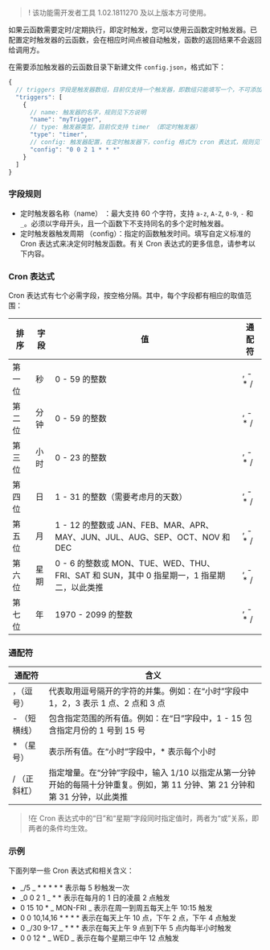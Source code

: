 > ! 该功能需开发者工具 1.02.1811270 及以上版本方可使用。

如果云函数需要定时/定期执行，即定时触发，您可以使用云函数定时触发器。已配置定时触发器的云函数，会在相应时间点被自动触发，函数的返回结果不会返回给调用方。

在需要添加触发器的云函数目录下新建文件 `config.json`，格式如下：

```js
{
  // triggers 字段是触发器数组，目前仅支持一个触发器，即数组只能填写一个，不可添加多个
  "triggers": [
    {
      // name: 触发器的名字，规则见下方说明
      "name": "myTrigger",
      // type: 触发器类型，目前仅支持 timer （即定时触发器）
      "type": "timer",
      // config: 触发器配置，在定时触发器下，config 格式为 cron 表达式，规则见下方说明
      "config": "0 0 2 1 * * *"
    }
  ]
}
```

### 字段规则

- 定时触发器名称（name） ：最大支持 60 个字符，支持 `a-z`, `A-Z`, `0-9`, `-` 和 `_`。必须以字母开头，且一个函数下不支持同名的多个定时触发器。
- 定时触发器触发周期 （config）：指定的函数触发时间。填写自定义标准的 Cron 表达式来决定何时触发函数。有关 Cron 表达式的更多信息，请参考以下内容。

### Cron 表达式

Cron 表达式有七个必需字段，按空格分隔。其中，每个字段都有相应的取值范围：

| 排序   | 字段 | 值                                                                                        | 通配符   |
| ------ | ---- | ----------------------------------------------------------------------------------------- | -------- |
| 第一位 | 秒   | 0 - 59 的整数                                                                             | , - \* / |
| 第二位 | 分钟 | 0 - 59 的整数                                                                             | , - \* / |
| 第三位 | 小时 | 0 - 23 的整数                                                                             | , - \* / |
| 第四位 | 日   | 1 - 31 的整数（需要考虑月的天数）                                                         | , - \* / |
| 第五位 | 月   | 1 - 12 的整数或 JAN、FEB、MAR、APR、MAY、JUN、JUL、AUG、SEP、OCT、NOV 和 DEC              | , - \* / |
| 第六位 | 星期 | 0 - 6 的整数或 MON、TUE、WED、THU、FRI、SAT 和 SUN，其中 0 指星期一，1 指星期二，以此类推 | , - \* / |
| 第七位 | 年   | 1970 - 2099 的整数                                                                        | , - \* / |

### 通配符

| 通配符       | 含义                                                                                                                         |
| ------------ | ---------------------------------------------------------------------------------------------------------------------------- |
| ，（逗号）   | 代表取用逗号隔开的字符的并集。例如：在“小时”字段中 1，2，3 表示 1 点、2 点和 3 点                                            |
| - （短横线） | 包含指定范围的所有值。例如：在“日”字段中，1 - 15 包含指定月份的 1 号到 15 号                                                 |
| \* （星号）  | 表示所有值。在“小时”字段中，\* 表示每个小时                                                                                  |
| / （正斜杠） | 指定增量。在“分钟”字段中，输入 1/10 以指定从第一分钟开始的每隔十分钟重复。例如，第 11 分钟、第 21 分钟和第 31 分钟，以此类推 |

> !在 Cron 表达式中的“日”和“星期”字段同时指定值时，两者为“或”关系，即两者的条件均生效。

### 示例

下面列举一些 Cron 表达式和相关含义：

- _/5 _ \* \* \* \* \* 表示每 5 秒触发一次
- _0 0 2 1 _ \* \* 表示在每月的 1 日的凌晨 2 点触发
- 0 15 10 \* _ MON-FRI _ 表示在周一到周五每天上午 10:15 触发
- 0 0 10,14,16 \* \* \* \* 表示在每天上午 10 点，下午 2 点，下午 4 点触发
- 0 _/30 9-17 _ \* \* \* 表示在每天上午 9 点到下午 5 点内每半小时触发
- 0 0 12 \* _ WED _ 表示在每个星期三中午 12 点触发
